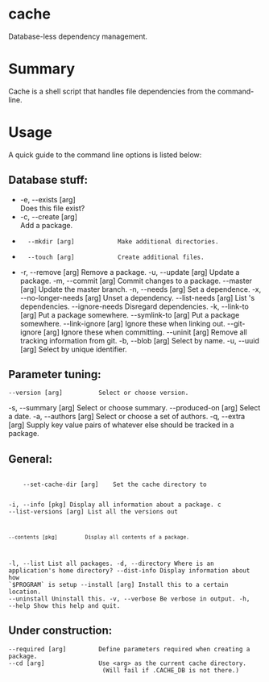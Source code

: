 # cache

Database-less dependency management.

# Summary

Cache is a shell script that handles file dependencies from the command-line.


# Usage

A quick guide to the command line options is listed below: 
## Database stuff:
-	-e, --exists [arg]           
Does this file exist? 
-	-c, --create [arg]           
Add a package. 
-	    --mkdir [arg]            Make additional directories. 
-	    --touch [arg]            Create additional files.
-	-r, --remove [arg]           Remove a package. 
-u, --update [arg]           Update a package. 
-m, --commit [arg]           Commit changes to a package.
    --master [arg]           Update the master branch. 
-n, --needs [arg]            Set a dependence. 
-x, --no-longer-needs [arg]  Unset a dependency. 
    --list-needs [arg]       List <arg>'s dependencies.
    --ignore-needs           Disregard dependencies. 
-k, --link-to [arg]          Put a package somewhere.
    --symlink-to [arg]       Put a package somewhere.
    --link-ignore [arg]      Ignore these when linking out.
    --git-ignore [arg]       Ignore these when committing.
    --uninit [arg]           Remove all tracking information from git.
-b, --blob [arg]             Select by name. 
-u, --uuid [arg]             Select by unique identifier. 

## Parameter tuning:
    --version [arg]          Select or choose version. 
-s, --summary [arg]          Select or choose summary. 
    --produced-on [arg]      Select a date.
-a, --authors [arg]          Select or choose a set of authors. 
-q, --extra [arg]            Supply key value pairs of whatever else 
	                          should be tracked in a package. 

## General:
<code>
    --set-cache-dir [arg]    Set the cache directory to <arg>

-i, --info [pkg]             Display all information about a package.
c
	 --list-versions [arg]    List all the versions out

    --contents [pkg]         Display all contents of a package.
-l, --list                   List all packages.
-d, --directory              Where is an application's home directory? 
    --dist-info              Display information about how \`$PROGRAM\` is setup
    --install [arg]          Install this to a certain location. 
    --uninstall              Uninstall this. 
-v, --verbose                Be verbose in output.
-h, --help                   Show this help and quit.
</code>

## Under construction:
    --required [arg]         Define parameters required when creating a package.
    --cd [arg]               Use <arg> as the current cache directory.
	                          (Will fail if .CACHE_DB is not there.)
